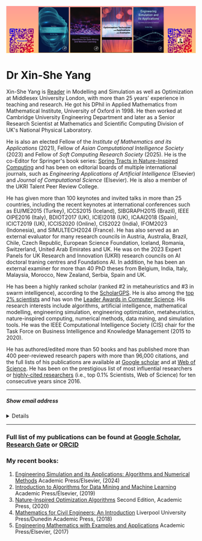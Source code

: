 ![web](/mylogo.png)
# Dr Xin-She Yang

Xin-She Yang is [Reader](https://en.wikipedia.org/wiki/Reader_(academic_rank)) in Modelling and Simulation as well as Optimization at Middlesex University London, with more than 25 years' experience in teaching and research. He got his DPhil in Applied Mathematics from Mathematical Institute, University of Oxford in 1998. He then worked at Cambridge University Engineering Department and later as a Senior Research Scientist at Mathematics and Scientific Computing Division of UK's National Physical Laboratory.

He is also an elected Fellow of the *Institute of Mathematics and its Applications* (2021), Fellow of *Asian Computational Intelligence Society* (2023) and Fellow of *Soft Computing Research Society* (2025). He is the co-Editor for Springer's book series: [Spring Tracts in Nature-Inspired Computing](https://www.springer.com/series/16134) and has been on  editorial boards of multiple international journals, such as *Engineering Applications of Artificial Intelligence* (Elsevier) and *Journal of Computational Science* (Elsevier).  He is also a member of the UKRI Talent Peer Review College.

He has given more than 100 keynotes and invited talks in more than 25 countries, including the recent keynotes at international conferences such as EU/ME2015 (Turkey), ICCS2015 (Iceland), SIBGRAPH2015 (Brazil),  IEEE OIPE2016 (Italy), BDIOT2017 (UK), ICIEI2018 (UK), ICAAI2018 (Spain), ICICT2019 (UK), ICCIS2020 (Online), CIS2022 (India), IFOM2023 (Indonesia), and SIMULTECH2024 (France).  He has also served as an external evaluator for many research councils in Austria, Australia, Brazil, Chile, Czech Republic, European Science Foundation, Iceland, Romania, Switzerland, United Arab Emirates and UK. He was on the 2023 Expert Panels for UK Research and Innovation (UKRI) research councils on AI doctoral traning centres and Foundations AI. In addition, he has been an external examiner for more than 40 PhD theses from Belgium, India, Italy, Malaysia, Morocco, New Zealand, Serbia, Spain and UK.

He has been a highly ranked scholar (ranked #2 in metaheuristics and #3 in swarm intelligence), according to the [ScholarGPS](https://scholargps.com/scholars/52734943805262/xin-she-yang).
He is also among the [top 2% scientists](https://www.topresearcherslist.com/Home/Profile/551754) and has won the [Leader Awards in Computer Science](https://research.com/u/xin-she-yang).
His research interests include algorithms, artificial intelligence, mathematical modelling, engineering simulation, engineering optimization, metaheuristics, nature-inspired computing,
numerical methods, data mining, and simulation tools.  He was the IEEE Computational Intelligence Society (CIS) chair for the Task Force on Business Intelligence and Knowledge Management (2015 to 2020).

He has authored/edited more than 50 books and has published more than 400 peer-reviewed research papers with more than 96,000 citations, and the full lists of his publications are available at [Google scholar](https://scholar.google.co.uk/citations?user=fA6aTlAAAAAJ) and at [Web of Science](https://www.webofscience.com/wos/author/record/I-5662-2019). He has been on the prestigious list of most influential researchers or [highly-cited researchers](https://www.webofscience.com/wos/author/record/I-5662-2019)  (i.e., top 0.1% Scientists, Web of Science) for ten consecutive years since 2016.

---
##### Show email address
<details>
  <sumary>
  If you are interested in any of my publications or wish to discuss research collaboration, please feel freel to email

    x.yang (at) mdx.ac.uk
  </sumary>
</details>

---
### Full list of my publications can be found at  [Google Scholar](https://scholar.google.co.uk/citations?user=fA6aTlAAAAAJ),  [Research Gate](https://www.researchgate.net/profile/Xin-She-Yang) or [ORCID](https://orcid.org/0000-0001-8231-5556)

### My recent books:
1. [Engineering Simulation and its Applications: Algorithms and Numerical Methods](https://www.sciencedirect.com/book/9780443140846/engineering-simulation-and-its-applications) Academic Press/Elsevier, (2024)
2. [Introduction to Algorithms for Data Mining and Machine Learning](https://www.sciencedirect.com/book/9780128172162/introduction-to-algorithms-for-data-mining-and-machine-learning) Academic Press/Elsevier, (2019)
3. [Nature-Inspired Optimization Algorithms](https://shop.elsevier.com/books/nature-inspired-optimization-algorithms/yang/978-0-12-821986-7) Second Edition, Academic Press, (2020)
4. [Mathematics for Civil Engineers: An Introduction](https://www.jstor.org/stable/jj.12638999) Liverpool University Press/Dunedin Academic Press, (2018)
5. [Engineering Mathematics with Examples and Applications](https://www.sciencedirect.com/book/9780128097304/engineering-mathematics-with-examples-and-applications) Academic Press/Elsevier, (2017) 

